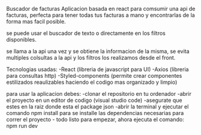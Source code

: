 Buscador de facturas
 Aplicacion basada en react para comsumir una api de facturas, perfecta para tener todas tus facturas a mano y encontrarlas de la forma mas facil posible.

 se puede usar el buscador de texto o directamente en los filtros disponibles.

 se llama a la api una vez y se obtiene la informacion de la misma, se evita multiples colsultas a la api y los filtros los realizamos desde el front.

 Tecnologias usadas:
    -React (libreria de javascript para UI)
    -Axios (libreria para consultas http)
    -Styled-components (permite crear componentes estilizados reaulizables haciendo el codigo mas organizado y limpio)

para usar la aplicacion debes:
    -clonar el repositorio en tu ordenador
    -abrir el proyecto en un editor de codigo (visual studio code)
    -asegurate que estes en la raiz donde esta el package json 
    -abrir la terminal y ejecutar el comando npm install para se installe las dependencias necesarias para correr el proyecto 
    - todo listo para empezar, ahora ejecuta el comando:  npm run dev 




